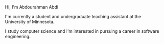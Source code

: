 Hi, I'm Abdourahman Abdi 

I'm currently a student and undergraduate teaching assistant at the University of Minnesota. 

I study computer science and I'm interested in pursuing a career in software engineering. 
